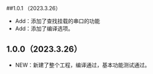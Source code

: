 ##1.0.1 （2023.3.26）
- Add：添加了查找挂载的串口的功能
- Add：添加了编译选项。

## 1.0.0（2023.3.26）

- NEW：新建了整个工程，编译通过，基本功能测试通过。



